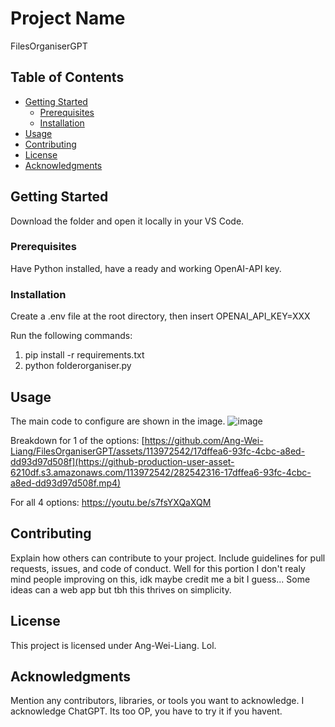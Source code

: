 # Project Name

FilesOrganiserGPT

## Table of Contents

- [Getting Started](#getting-started)
  - [Prerequisites](#prerequisites)
  - [Installation](#installation)
- [Usage](#usage)
- [Contributing](#contributing)
- [License](#license)
- [Acknowledgments](#acknowledgments)

## Getting Started

Download the folder and open it locally in your VS Code.

### Prerequisites

Have Python installed, have a ready and working OpenAI-API key.

### Installation

Create a .env file at the root directory, then insert OPENAI_API_KEY=XXX

Run the following commands:
1) pip install -r requirements.txt
2) python folderorganiser.py

## Usage

The main code to configure are shown in the image.
![image](https://github.com/Ang-Wei-Liang/FilesOrganiserGPT/assets/113972542/a6e3003d-d8f0-41fb-ba01-4feb357e4778)

Breakdown for 1 of the options:
[https://github.com/Ang-Wei-Liang/FilesOrganiserGPT/assets/113972542/17dffea6-93fc-4cbc-a8ed-dd93d97d508f](https://github-production-user-asset-6210df.s3.amazonaws.com/113972542/282542316-17dffea6-93fc-4cbc-a8ed-dd93d97d508f.mp4)

For all 4 options: https://youtu.be/s7fsYXQaXQM


## Contributing

Explain how others can contribute to your project. Include guidelines for pull requests, issues, and code of conduct.
Well for this portion I don't realy mind people improving on this, idk maybe credit me a bit I guess...
Some ideas can a web app but tbh this thrives on simplicity.

## License

This project is licensed under Ang-Wei-Liang. Lol.

## Acknowledgments

Mention any contributors, libraries, or tools you want to acknowledge. I acknowledge ChatGPT. Its too OP, you have to try it if you havent.


